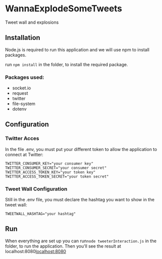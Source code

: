 # WannaExplodeSomeTweets
Tweet wall and explosions

## Installation
Node.js is required to run this application and we will use npm to install packages.

run `npm install` in the folder, to install the required package.

### Packages used:

- socket.io
- request
- twitter
- file-system
- dotenv

## Configuration

### Twitter Acces
In the file .env, you must put your different token to allow the application to connect at Twitter:

~~~
TWITTER_CONSUMER_KEY="your consumer key"
TWITTER_CONSUMER_SECRET="your consumer secret"
TWITTER_ACCESS_TOKEN_KEY="your token key"
TWITTER_ACCESS_TOKEN_SECRET="your token secret"
~~~

### Tweet Wall Configuration
Still in the .env file, you must declare the hashtag you want to show in the tweet wall:

~~~
TWEETWALL_HASHTAG="your hashtag"
~~~

## Run

When everything are set up you can run`node tweeterInteraction.js` in the folder, to run the application.
Then you'll see the result at localhost:8080[localhost:8080](https://localhost:8080)